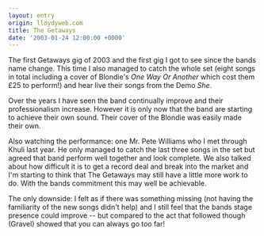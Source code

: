 ```yaml
---
layout: entry
origin: lloydyweb.com
title: The Getaways
date: '2003-01-24 12:00:00 +0000'
---
```

The first Getaways gig of 2003 and the first gig I got to see since the bands name change. This time I also managed to catch the whole set (eight songs in total including a cover of Blondie's <cite>One Way Or Another</cite> which cost them £25 to perform!) and hear live their songs from the Demo <cite>She</cite>.

Over the years I have seen the band continually improve and their professionalism increase. However it is only now that the band are starting to achieve their own sound. Their cover of the Blondie was easily made their own.

Also watching the performance: one Mr. Pete Williams who I met through Khuli last year. He only managed to catch the last three songs in the set but agreed that band perform well together and look complete. We also talked about how difficult it is to get a record deal and break into the market and I'm starting to think that The Getaways may still have a little more work to do. With the bands commitment this may well be achievable.

The only downside: I felt as if there was something missing (not having the familiarity of the new songs didn't help) and I still feel that the bands stage presence could improve -- but compared to the act that followed though (Gravel) showed that you can always go too far!
